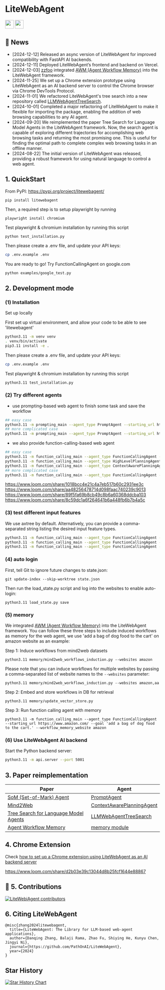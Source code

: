 # LiteWebAgent

<p align="left">
    <a href='https://litewebagent.readthedocs.io/en/latest/'>
        <img src='https://img.shields.io/badge/Documentation-green?style=for-the-badge' height="28"></a>
    <a href="https://discord.gg/XwvEyVhdw3">
        <img src="https://img.shields.io/badge/Community-Discord-8A2BE2" height="28"></a>
</p>

## 📰 News
* [2024-12-12] Released an async version of LiteWebAgent for improved compatibility with FastAPI AI backends.
* [2024-12-11] Deployed LiteWebAgent’s frontend and backend on Vercel.
* [2024-12-03] [zzfoo](https://github.com/zzfoo) integrated [AWM (Agent Workflow Memory)](https://github.com/zorazrw/agent-workflow-memory) into the LiteWebAgent framework.
* [2024-11-25] We set up a Chrome extension prototype using LiteWebAgent as an AI backend server to control the Chrome browser via Chrome DevTools Protocol.
* [2024-11-01] We refactored LiteWebAgent's tree search into a new repository called [LLMWebAgentTreeSearch](https://github.com/PathOnAI/LLMWebAgentTreeSearch).
* [2024-10-01] Completed a major refactoring of LiteWebAgent to make it flexible for importing the package, enabling the addition of web browsing capabilities to any AI agent.
* [2024-09-20] We reimplemented the paper Tree Search for Language Model Agents in the LiteWebAgent framework. Now, the search agent is capable of exploring different trajectories for accomplishing web browsing tasks and returning the most promising one. This is useful for finding the optimal path to complete complex web browsing tasks in an offline manner.
* [2024-08-22] The initial version of LiteWebAgent was released, providing a robust framework for using natural language to control a web agent.

## 1. QuickStart
From PyPI: https://pypi.org/project/litewebagent/
```
pip install litewebagent 
```
Then, a required step is to setup playwright by running
```
playwright install chromium
```
Test playwright & chromium installation by running this script
```bash
python test_installation.py 
```
Then please create a .env file, and update your API keys:
```bash
cp .env.example .env
```
You are ready to go! Try FunctionCallingAgent on google.com
```
python examples/google_test.py
```

## 2. Development mode
### (1) Installation
Set up locally

First set up virtual environment, and allow your code to be able to see 'litewebagent'
```bash
python3.11 -m venv venv
. venv/bin/activate
pip3.11 install -e .
```
Then please create a .env file, and update your API keys:

```bash
cp .env.example .env
```

Test playwright & chromium installation by running this script
```bash
python3.11 test_installation.py 
```

### (2) Try different agents
* use prompting-based web agent to finish some task and save the workflow
```bash
## easy case
python3.11 -m prompting_main --agent_type PromptAgent --starting_url https://www.google.com --goal 'search dining table' --plan 'search dining table' --log_folder log
## more complicated case
python3.11 -m prompting_main --agent_type PromptAgent --starting_url https://www.amazon.com/ --goal 'add a bag of dog food to the cart.' --plan 'add a bag of dog food to the cart.' --log_folder log
```
* we also provide function-calling-based web agent
```bash
## easy case
python3.11 -m function_calling_main --agent_type FunctionCallingAgent --starting_url https://www.google.com --goal 'search dining table' --plan 'search dining table' --log_folder log
python3.11 -m function_calling_main --agent_type HighLevelPlanningAgent --starting_url https://www.google.com --goal 'search dining table' --plan 'search dining table' --log_folder log
python3.11 -m function_calling_main --agent_type ContextAwarePlanningAgent --starting_url https://www.google.com --goal 'search dining table' --plan 'search dining table' --log_folder log
## more complicated case
python3.11 -m function_calling_main --agent_type FunctionCallingAgent --starting_url https://www.amazon.com/ --goal 'add a bag of dog food to the cart.' --plan 'add a bag of dog food to the cart.' --log_folder log
```
https://www.loom.com/share/1018bcc4e21c4a7eb517b60c2931ee3c
https://www.loom.com/share/aa48256478714d098faac740239c9013
https://www.loom.com/share/89f5fa69b8cb49c8b6a60368ddcba103
https://www.loom.com/share/8c59dc1a6f264641b6a448fb6b7b4a5c


### (3) test different input features
We use axtree by default. Alternatively, you can provide a comma-separated string listing the desired input feature types.
```bash
python3.11 -m function_calling_main --agent_type FunctionCallingAgent --starting_url https://www.airbnb.com --goal 'set destination as San Francisco, then search the results' --plan '(1) enter the "San Francisco" as destination, (2) and click search' --log_folder log
python3.11 -m function_calling_main --agent_type FunctionCallingAgent --starting_url https://www.airbnb.com --goal 'set destination as San Francisco, then search the results' --plan '(1) enter the "San Francisco" as destination, (2) and click search' --features interactive_elements --log_folder log
python3.11 -m function_calling_main --agent_type FunctionCallingAgent --starting_url https://www.airbnb.com --goal 'set destination as San Francisco, then search the results' --plan '(1) enter the "San Francisco" as destination, (2) and click search' --features axtree,interactive_elements --log_folder log
```

### (4) auto login
First, tell Git to ignore future changes to state.json:
```
git update-index --skip-worktree state.json
```

Then run the load_state.py script and log into the websites to enable auto-login:
```
python3.11 load_state.py save
```
### (5) memory
We integrated [AWM (Agent Workflow Memory)](https://github.com/zorazrw/agent-workflow-memory) into the LiteWebAgent framework. You can follow these three steps to include induced workflows as memory for the web agent, we use 'add a bag of dog food to the cart' on amazon website as an example:

Step 1: Induce workflows from mind2web datasets
```
python3.11 memory/mind2web_workflows_induction.py --websites amazon
```
Please note that you can induce workflows for multiple websites by passing a comma-separated list of website names to the `--websites` parameter:
```
python3.11 memory/mind2web_workflows_induction.py --websites amazon,aa
```

Step 2: Embed and store workflows in DB for retrieval
```
python3.11 memory/update_vector_store.py
```

Step 3: Run function calling agent with memory
```
python3.11 -m function_calling_main --agent_type FunctionCallingAgent --starting_url https://www.amazon.com/ --goal 'add a bag of dog food to the cart.' --workflow_memory_website amazon
```

### (6) Use LiteWebAgent AI backend

Start the Python backend server:
```bash
python3.11 -m api.server --port 5001
```

## 3. Paper reimplementation
| Paper                                                                    | Agent                                                                                                                                                  |
|--------------------------------------------------------------------------|--------------------------------------------------------------------------------------------------------------------------------------------------------|
| [SoM (Set-of-Mark) Agent](https://github.com/web-arena-x/visualwebarena)            | [PromptAgent](https://github.com/PathOnAI/LiteWebAgent/blob/main/litewebagent/agents/PromptAgents/PromptAgent.py)                                      |
| [Mind2Web](https://osu-nlp-group.github.io/Mind2Web/)                    | [ContextAwarePlanningAgent](https://github.com/PathOnAI/LiteWebAgent/blob/main/litewebagent/agents/FunctionCallingAgents/ContextAwarePlanningAgent.py) |
| [Tree Search for Language Model Agents](https://jykoh.com/search-agents) | [LLMWebAgentTreeSearch](https://github.com/PathOnAI/LLMWebAgentTreeSearch)                       |
| [Agent Workflow Memory](https://github.com/zorazrw/agent-workflow-memory) | [memory module](https://github.com/PathOnAI/LiteWebAgent/blob/main/litewebagent/memory/workflow_memory.py)                       |

## 4. Chrome Extension
Check [how to set up a Chrome extension using LiteWebAgent as an AI backend server](https://github.com/PathOnAI/LiteWebAgent/tree/main/chrome_extension)

https://www.loom.com/share/d2b03e39c13044d8b25fcf1644e88867

## 🚀 5. Contributions
[![LiteWebiAgent contributors](https://contrib.rocks/image?repo=PathOnAI/LiteWebAgent)](https://github.com/PathOnAI/LiteWebAgent/graphs/contributors)

## 6. Citing LiteWebAgent
```
@misc{zhang2024litewebagent,
  title={LiteWebAgent: The Library for LLM-based web-agent applications},
  author={Danqing Zhang, Balaji Rama, Zhao Fu, Shiying He, Kunyu Chen, Jingyi Ni},
  journal={https://github.com/PathOnAI/LiteWebAgent},
  year={2024}
}
```

## Star History

[![Star History Chart](https://api.star-history.com/svg?repos=PathOnAI/LiteWebAgent&type=Date)](https://star-history.com/#PathOnAI/LiteWebAgent&Date)
